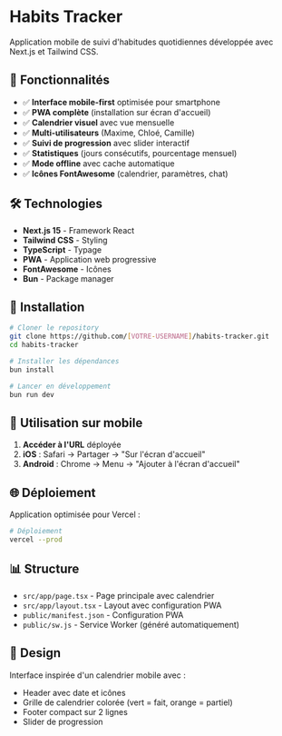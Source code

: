 # Habits Tracker

Application mobile de suivi d'habitudes quotidiennes développée avec Next.js et Tailwind CSS.

## 🚀 Fonctionnalités

- ✅ **Interface mobile-first** optimisée pour smartphone
- ✅ **PWA complète** (installation sur écran d'accueil)
- ✅ **Calendrier visuel** avec vue mensuelle
- ✅ **Multi-utilisateurs** (Maxime, Chloé, Camille)
- ✅ **Suivi de progression** avec slider interactif
- ✅ **Statistiques** (jours consécutifs, pourcentage mensuel)
- ✅ **Mode offline** avec cache automatique
- ✅ **Icônes FontAwesome** (calendrier, paramètres, chat)

## 🛠️ Technologies

- **Next.js 15** - Framework React
- **Tailwind CSS** - Styling
- **TypeScript** - Typage
- **PWA** - Application web progressive
- **FontAwesome** - Icônes
- **Bun** - Package manager

## 🚀 Installation

```bash
# Cloner le repository
git clone https://github.com/[VOTRE-USERNAME]/habits-tracker.git
cd habits-tracker

# Installer les dépendances
bun install

# Lancer en développement
bun run dev
```

## 📱 Utilisation sur mobile

1. **Accéder à l'URL** déployée
2. **iOS** : Safari → Partager → "Sur l'écran d'accueil"
3. **Android** : Chrome → Menu → "Ajouter à l'écran d'accueil"

## 🌐 Déploiement

Application optimisée pour Vercel :

```bash
# Déploiement
vercel --prod
```

## 📊 Structure

- `src/app/page.tsx` - Page principale avec calendrier
- `src/app/layout.tsx` - Layout avec configuration PWA
- `public/manifest.json` - Configuration PWA
- `public/sw.js` - Service Worker (généré automatiquement)

## 🎨 Design

Interface inspirée d'un calendrier mobile avec :
- Header avec date et icônes
- Grille de calendrier colorée (vert = fait, orange = partiel)
- Footer compact sur 2 lignes
- Slider de progression